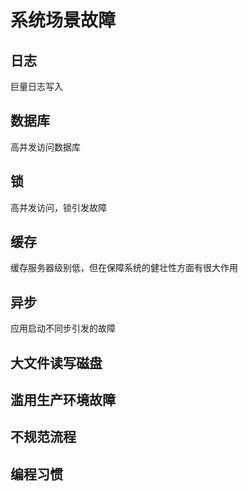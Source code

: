 # 系统场景故障

## 日志

巨量日志写入

## 数据库

高并发访问数据库

## 锁

高并发访问，锁引发故障

## 缓存

缓存服务器级别低，但在保障系统的健壮性方面有很大作用

## 异步

应用启动不同步引发的故障

## 大文件读写磁盘

## 滥用生产环境故障

## 不规范流程

## 编程习惯

